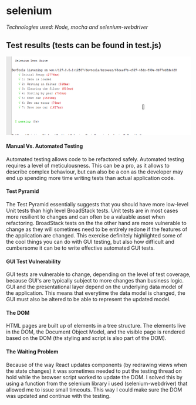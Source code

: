 # selenium

*Technologies used: Node, mocha and selenium-webdriver*

## Test results (tests can be found in test.js)

![](https://github.com/kristian94/selenium/blob/master/results/test%20results.PNG)

#### Manual Vs. Automated Testing

Automated testing allows code to be refactored safely. Automated testing requires a level of meticulousness. This can be a pro, as it allows to describe complex behaviour, but can also be a con as the developer may end up spending more time writing tests than actual application code.

#### Test Pyramid

The Test Pyramid essentially suggests that you should have more low-level Unit tests than high level BroadStack tests. Unit tests are in most cases more resilient to changes and can often be a valuable asset when refactoring. BroadStack tests on the the other hand are more vulnerable to change as they will sometimes need to be entirely redone if the features of the application are changed. This exercise definitely highlighted some of the cool things you can do with GUI testing, but also how difficult and cumbersome it can be to write effective automated GUI tests.

#### GUI Test Vulnerability

GUI tests are vulnerable to change, depending on the level of test coverage, because GUI's are typically subject to more changes than business logic. GUI and the presentational layer depend on the underlying data model of the application. This means that everytime the data model is changed, the GUI must also be altered to be able to represent the updated model.

#### The DOM

HTML pages are built up of elements in a tree structure. The elements live in the DOM, the Document Object Model, and the visible page is rendered based on the DOM (the styling and script is also part of the DOM).

#### The Waiting Problem

Because of the way React updates components (by redrawing views when the state changes) it was sometimes needed to put the testing thread on hold while the browser script worked to update the DOM. I solved this by using a function from the selenium library i used (selenium-webdriver) that allowed me to issue small timeouts. This way I could make sure the DOM was updated and continue with the testing. 
